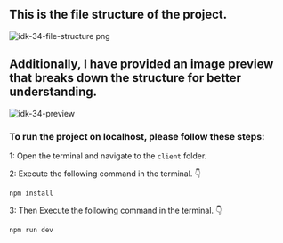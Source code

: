 ## This is the file structure of the project.

![idk-34-file-structure png](https://github.com/movevirtual/idk-tailwindkit-instruction/assets/136367781/e4405d59-f3a8-442b-a69d-975cce7f5891)

## Additionally, I have provided an image preview that breaks down the structure for better understanding.

![idk-34-preview](https://github.com/movevirtual/idk-tailwindkit-instruction/assets/136367781/9e8a2a18-d185-4783-9cf1-f85751122d5c)

### To run the project on localhost, please follow these steps:

1: Open the terminal and navigate to the `client` folder.

2: Execute the following command in the terminal. 👇

```
npm install
```

3: Then Execute the following command in the terminal. 👇

```
npm run dev
```

